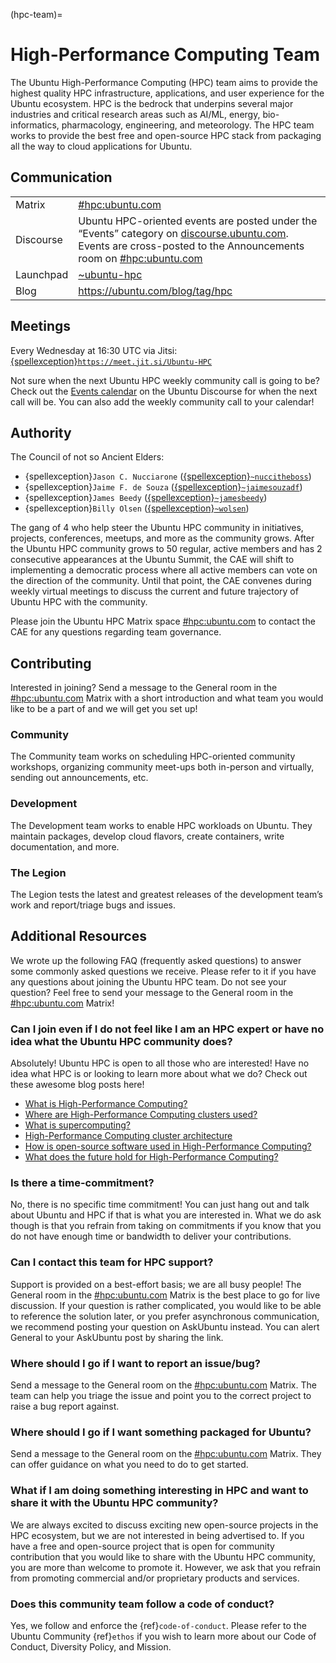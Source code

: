 (hpc-team)=
# High-Performance Computing Team

The Ubuntu High-Performance Computing (HPC) team aims to provide the highest quality HPC infrastructure, applications, and user experience for the Ubuntu ecosystem. HPC is the bedrock that underpins several major industries and critical research areas such as AI/ML, energy, bio-informatics, pharmacology, engineering, and meteorology. The HPC team works to provide the best free and open-source HPC stack from packaging all the way to cloud applications for Ubuntu.

## Communication

|   |   |
|---|---|
| Matrix | [#hpc:ubuntu.com](https://matrix.to/#/#hpc:ubuntu.com) |
| Discourse | Ubuntu HPC-oriented events are posted under the “Events” category on [discourse.ubuntu.com](https://discourse.ubuntu.com/). Events are cross-posted to the Announcements room on [#hpc:ubuntu.com](https://matrix.to/#/#hpc:ubuntu.com) |
| Launchpad | [~ubuntu-hpc](https://launchpad.net/~ubuntu-hpc) |
| Blog | https://ubuntu.com/blog/tag/hpc |

## Meetings

Every Wednesday at 16:30 UTC via Jitsi: [{spellexception}`https://meet.jit.si/Ubuntu-HPC`](https://meet.jit.si/Ubuntu-HPC)

Not sure when the next Ubuntu HPC weekly community call is going to be? Check out the [Events calendar](https://discourse.ubuntu.com/c/events/11) on the Ubuntu Discourse for when the next call will be. You can also add the weekly community call to your calendar!

## Authority

The Council of not so Ancient Elders:

- {spellexception}`Jason C. Nucciarone` ([{spellexception}`~nuccitheboss`](https://launchpad.net/~nuccitheboss))
- {spellexception}`Jaime F. de Souza` ([{spellexception}`~jaimesouzadf`](https://launchpad.net/~jaimesouzadf))
- {spellexception}`James Beedy` ([{spellexception}`~jamesbeedy`](https://launchpad.net/~jamesbeedy))
- {spellexception}`Billy Olsen` ([{spellexception}`~wolsen`](https://launchpad.net/~wolsen))

The gang of 4 who help steer the Ubuntu HPC community in initiatives, projects, conferences, meetups, and more as the community grows. After the Ubuntu HPC community grows to 50 regular, active members and has 2 consecutive appearances at the Ubuntu Summit, the CAE will shift to implementing a democratic process where all active members can vote on the direction of the community. Until that point, the CAE convenes during weekly virtual meetings to discuss the current and future trajectory of Ubuntu HPC with the community.

Please join the Ubuntu HPC Matrix space [#hpc:ubuntu.com](https://matrix.to/#/#hpc:ubuntu.com) to contact the CAE for any questions regarding team governance.

## Contributing

Interested in joining? Send a message to the General room in the [#hpc:ubuntu.com](https://matrix.to/#/#hpc:ubuntu.com) Matrix with a short introduction and what team you would like to be a part of and we will get you set up!

### Community

The Community team works on scheduling HPC-oriented community workshops, organizing community meet-ups both in-person and virtually, sending out announcements, etc.

### Development

The Development team works to enable HPC workloads on Ubuntu. They maintain packages, develop cloud flavors, create containers, write documentation, and more.

### The Legion

The Legion tests the latest and greatest releases of the development team’s work and report/triage bugs and issues.

## Additional Resources

We wrote up the following FAQ (frequently asked questions) to answer some commonly asked questions we receive. Please refer to it if you have any questions about joining the Ubuntu HPC team. Do not see your question? Feel free to send your message to the General room in the [#hpc:ubuntu.com](https://matrix.to/#/#hpc:ubuntu.com) Matrix!

### Can I join even if I do not feel like I am an HPC expert or have no idea what the Ubuntu HPC community does?

Absolutely! Ubuntu HPC is open to all those who are interested! Have no idea what HPC is or looking to learn more about what we do? Check out these awesome blog posts here!

- [What is High-Performance Computing?](https://ubuntu.com/blog/what-is-high-performance-computing-hpc-part-1)
- [Where are High-Performance Computing clusters used?](https://ubuntu.com/blog/high-performance-computing-hpc-anywhere-part-2)
- [What is supercomputing?](https://ubuntu.com/blog/what-is-supercomputing-part-3)
- [High-Performance Computing cluster architecture](https://ubuntu.com/blog/what-is-supercomputing-part-4)
- [How is open-source software used in High-Performance Computing?](https://ubuntu.com/blog/open-source-in-hpc-part-5)
- [What does the future hold for High-Performance Computing?](https://ubuntu.com/blog/high-performance-computing-hpc-technologies-what-does-the-future-hold-part-6)

### Is there a time-commitment?

No, there is no specific time commitment! You can just hang out and talk about Ubuntu and HPC if that is what you are interested in. What we do ask though is that you refrain from taking on commitments if you know that you do not have enough time or bandwidth to deliver your contributions.

### Can I contact this team for HPC support?

Support is provided on a best-effort basis; we are all busy people! The General room in the [#hpc:ubuntu.com](https://matrix.to/#/#hpc:ubuntu.com) Matrix is the best place to go for live discussion. If your question is rather complicated, you would like to be able to reference the solution later, or you prefer asynchronous communication, we recommend posting your question on AskUbuntu instead. You can alert General to your AskUbuntu post by sharing the link.

### Where should I go if I want to report an issue/bug?

Send a message to the General room on the [#hpc:ubuntu.com](https://matrix.to/#/#hpc:ubuntu.com) Matrix. The team can help you triage the issue and point you to the correct project to raise a bug report against.

### Where should I go if I want something packaged for Ubuntu?

Send a message to the General room on the [#hpc:ubuntu.com](https://matrix.to/#/#hpc:ubuntu.com) Matrix. They can offer guidance on what you need to do to get started.

### What if I am doing something interesting in HPC and want to share it with the Ubuntu HPC community?

We are always excited to discuss exciting new open-source projects in the HPC ecosystem, but we are not interested in being advertised to. If you have a free and open-source project that is open for community contribution that you would like to share with the Ubuntu HPC community, you are more than welcome to promote it. However, we ask that you refrain from promoting commercial and/or proprietary products and services.

### Does this community team follow a code of conduct?

Yes, we follow and enforce the {ref}`code-of-conduct`. Please refer to the Ubuntu Community {ref}`ethos` if you wish to learn more about our Code of Conduct, Diversity Policy, and Mission.
